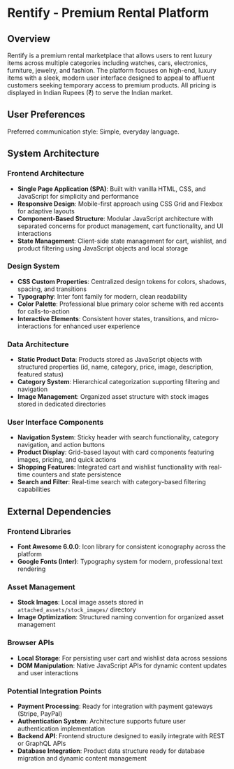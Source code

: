 # Rentify - Premium Rental Platform

## Overview

Rentify is a premium rental marketplace that allows users to rent luxury items across multiple categories including watches, cars, electronics, furniture, jewelry, and fashion. The platform focuses on high-end, luxury items with a sleek, modern user interface designed to appeal to affluent customers seeking temporary access to premium products. All pricing is displayed in Indian Rupees (₹) to serve the Indian market.

## User Preferences

Preferred communication style: Simple, everyday language.

## System Architecture

### Frontend Architecture
- **Single Page Application (SPA)**: Built with vanilla HTML, CSS, and JavaScript for simplicity and performance
- **Responsive Design**: Mobile-first approach using CSS Grid and Flexbox for adaptive layouts
- **Component-Based Structure**: Modular JavaScript architecture with separated concerns for product management, cart functionality, and UI interactions
- **State Management**: Client-side state management for cart, wishlist, and product filtering using JavaScript objects and local storage

### Design System
- **CSS Custom Properties**: Centralized design tokens for colors, shadows, spacing, and transitions
- **Typography**: Inter font family for modern, clean readability
- **Color Palette**: Professional blue primary color scheme with red accents for calls-to-action
- **Interactive Elements**: Consistent hover states, transitions, and micro-interactions for enhanced user experience

### Data Architecture
- **Static Product Data**: Products stored as JavaScript objects with structured properties (id, name, category, price, image, description, featured status)
- **Category System**: Hierarchical categorization supporting filtering and navigation
- **Image Management**: Organized asset structure with stock images stored in dedicated directories

### User Interface Components
- **Navigation System**: Sticky header with search functionality, category navigation, and action buttons
- **Product Display**: Grid-based layout with card components featuring images, pricing, and quick actions
- **Shopping Features**: Integrated cart and wishlist functionality with real-time counters and state persistence
- **Search and Filter**: Real-time search with category-based filtering capabilities

## External Dependencies

### Frontend Libraries
- **Font Awesome 6.0.0**: Icon library for consistent iconography across the platform
- **Google Fonts (Inter)**: Typography system for modern, professional text rendering

### Asset Management
- **Stock Images**: Local image assets stored in `attached_assets/stock_images/` directory
- **Image Optimization**: Structured naming convention for organized asset management

### Browser APIs
- **Local Storage**: For persisting user cart and wishlist data across sessions
- **DOM Manipulation**: Native JavaScript APIs for dynamic content updates and user interactions

### Potential Integration Points
- **Payment Processing**: Ready for integration with payment gateways (Stripe, PayPal)
- **Authentication System**: Architecture supports future user authentication implementation
- **Backend API**: Frontend structure designed to easily integrate with REST or GraphQL APIs
- **Database Integration**: Product data structure ready for database migration and dynamic content management